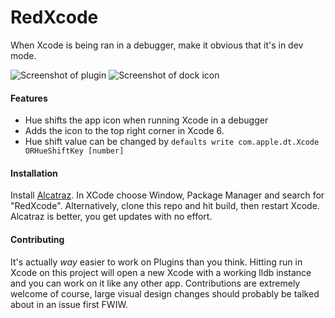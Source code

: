 RedXcode
========

When Xcode is being ran in a debugger, make it obvious that it's in dev mode.

![Screenshot of plugin](https://raw.githubusercontent.com/orta/RedXcode/master/web/screenshot.png)
![Screenshot of dock icon](https://raw.githubusercontent.com/orta/RedXcode/master/web/screenshot2.png)

#### Features

* Hue shifts the app icon when running Xcode in a debugger
* Adds the icon to the top right corner in Xcode 6.
* Hue shift value can be changed by `defaults write com.apple.dt.Xcode ORHueShiftKey [number]`

#### Installation

Install [Alcatraz](http://alcatraz.io/). In XCode choose Window, Package Manager and search for "RedXcode". Alternatively, clone this repo and hit build, then restart Xcode. Alcatraz is better, you get updates with no effort.

#### Contributing

It's actually _way_ easier to work on Plugins than you think. Hitting run in Xcode on this project will open a new Xcode with a working lldb instance and you can work on it like any other app. Contributions are extremely welcome of course, large visual design changes should probably be talked about in an issue first FWIW.
